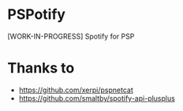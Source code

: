 # PSPotify
[WORK-IN-PROGRESS] Spotify for PSP

# Thanks to
- https://github.com/xerpi/pspnetcat
- https://github.com/smaltby/spotify-api-plusplus
